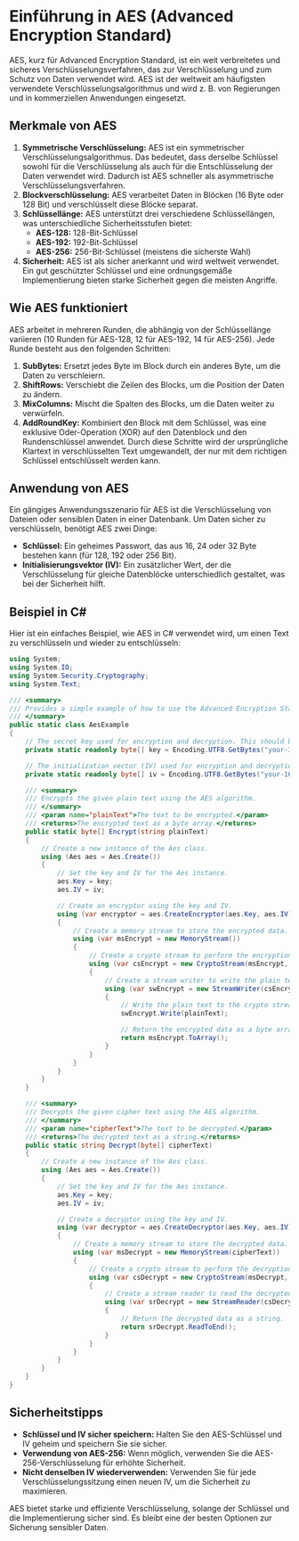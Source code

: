 ﻿# Einführung in AES (Advanced Encryption Standard)

AES, kurz für Advanced Encryption Standard, ist ein weit verbreitetes und sicheres Verschlüsselungsverfahren, das zur
Verschlüsselung und zum Schutz von Daten verwendet wird. AES ist der weltweit am häufigsten verwendete
Verschlüsselungsalgorithmus und wird z. B. von Regierungen und in kommerziellen Anwendungen eingesetzt.

## Merkmale von AES

1. **Symmetrische Verschlüsselung:** AES ist ein symmetrischer Verschlüsselungsalgorithmus. Das bedeutet, dass derselbe
   Schlüssel sowohl für die Verschlüsselung als auch für die Entschlüsselung der Daten verwendet wird. Dadurch ist AES
   schneller als asymmetrische Verschlüsselungsverfahren.
2. **Blockverschlüsselung:** AES verarbeitet Daten in Blöcken (16 Byte oder 128 Bit) und verschlüsselt diese Blöcke
   separat.
3. **Schlüssellänge:** AES unterstützt drei verschiedene Schlüssellängen, was unterschiedliche Sicherheitsstufen bietet:
    - **AES-128:** 128-Bit-Schlüssel
    - **AES-192:** 192-Bit-Schlüssel
    - **AES-256:** 256-Bit-Schlüssel (meistens die sicherste Wahl)
4. **Sicherheit:** AES ist als sicher anerkannt und wird weltweit verwendet. Ein gut geschützter Schlüssel und eine
   ordnungsgemäße Implementierung bieten starke Sicherheit gegen die meisten Angriffe.

## Wie AES funktioniert

AES arbeitet in mehreren Runden, die abhängig von der Schlüssellänge variieren (10 Runden für AES-128, 12 für AES-192,
14 für AES-256). Jede Runde besteht aus den folgenden Schritten:

1. **SubBytes:** Ersetzt jedes Byte im Block durch ein anderes Byte, um die Daten zu verschleiern.
2. **ShiftRows:** Verschiebt die Zeilen des Blocks, um die Position der Daten zu ändern.
3. **MixColumns:** Mischt die Spalten des Blocks, um die Daten weiter zu verwürfeln.
4. **AddRoundKey:** Kombiniert den Block mit dem Schlüssel, was eine exklusive Oder-Operation (XOR) auf den Datenblock
   und den Rundenschlüssel anwendet.
   Durch diese Schritte wird der ursprüngliche Klartext in verschlüsselten Text umgewandelt, der nur mit dem richtigen
   Schlüssel entschlüsselt werden kann.

## Anwendung von AES

Ein gängiges Anwendungsszenario für AES ist die Verschlüsselung von Dateien oder sensiblen Daten in einer Datenbank. Um
Daten sicher zu verschlüsseln, benötigt AES zwei Dinge:

- **Schlüssel:** Ein geheimes Passwort, das aus 16, 24 oder 32 Byte bestehen kann (für 128, 192 oder 256 Bit).
- **Initialisierungsvektor (IV):** Ein zusätzlicher Wert, der die Verschlüsselung für gleiche Datenblöcke
  unterschiedlich gestaltet, was bei der Sicherheit hilft.

## Beispiel in C#

Hier ist ein einfaches Beispiel, wie AES in C# verwendet wird, um einen Text zu verschlüsseln und wieder zu
entschlüsseln:

```csharp
using System;
using System.IO;
using System.Security.Cryptography;
using System.Text;

/// <summary>
/// Provides a simple example of how to use the Advanced Encryption Standard (AES) for encryption and decryption.
/// </summary>
public static class AesExample
{
    // The secret key used for encryption and decryption. This should be a 32-byte long key for AES-256 encryption.
    private static readonly byte[] key = Encoding.UTF8.GetBytes("your-32-byte-long-key-for-aes-encrypt");

    // The initialization vector (IV) used for encryption and decryption. This should be a 16-byte long IV.
    private static readonly byte[] iv = Encoding.UTF8.GetBytes("your-16-byte-init-vector");

    /// <summary>
    /// Encrypts the given plain text using the AES algorithm.
    /// </summary>
    /// <param name="plainText">The text to be encrypted.</param>
    /// <returns>The encrypted text as a byte array.</returns>
    public static byte[] Encrypt(string plainText)
    {
        // Create a new instance of the Aes class.
        using (Aes aes = Aes.Create())
        {
            // Set the key and IV for the Aes instance.
            aes.Key = key;
            aes.IV = iv;

            // Create an encryptor using the key and IV.
            using (var encryptor = aes.CreateEncryptor(aes.Key, aes.IV))
            {
                // Create a memory stream to store the encrypted data.
                using (var msEncrypt = new MemoryStream())
                {
                    // Create a crypto stream to perform the encryption.
                    using (var csEncrypt = new CryptoStream(msEncrypt, encryptor, CryptoStreamMode.Write))
                    {
                        // Create a stream writer to write the plain text to the crypto stream.
                        using (var swEncrypt = new StreamWriter(csEncrypt))
                        {
                            // Write the plain text to the crypto stream.
                            swEncrypt.Write(plainText);

                            // Return the encrypted data as a byte array.
                            return msEncrypt.ToArray();
                        }
                    }
                }
            }
        }
    }

    /// <summary>
    /// Decrypts the given cipher text using the AES algorithm.
    /// </summary>
    /// <param name="cipherText">The text to be decrypted.</param>
    /// <returns>The decrypted text as a string.</returns>
    public static string Decrypt(byte[] cipherText)
    {
        // Create a new instance of the Aes class.
        using (Aes aes = Aes.Create())
        {
            // Set the key and IV for the Aes instance.
            aes.Key = key;
            aes.IV = iv;

            // Create a decryptor using the key and IV.
            using (var decryptor = aes.CreateDecryptor(aes.Key, aes.IV))
            {
                // Create a memory stream to store the decrypted data.
                using (var msDecrypt = new MemoryStream(cipherText))
                {
                    // Create a crypto stream to perform the decryption.
                    using (var csDecrypt = new CryptoStream(msDecrypt, decryptor, CryptoStreamMode.Read))
                    {
                        // Create a stream reader to read the decrypted data from the crypto stream.
                        using (var srDecrypt = new StreamReader(csDecrypt))
                        {
                            // Return the decrypted data as a string.
                            return srDecrypt.ReadToEnd();
                        }
                    }
                }
            }
        }
    }
}
```

## Sicherheitstipps

- **Schlüssel und IV sicher speichern:** Halten Sie den AES-Schlüssel und IV geheim und speichern Sie sie sicher.
- **Verwendung von AES-256:** Wenn möglich, verwenden Sie die AES-256-Verschlüsselung für erhöhte Sicherheit.
- **Nicht denselben IV wiederverwenden:** Verwenden Sie für jede Verschlüsselungssitzung einen neuen IV, um die
  Sicherheit zu maximieren.

AES bietet starke und effiziente Verschlüsselung, solange der Schlüssel und die Implementierung sicher sind. Es bleibt
eine der besten Optionen zur Sicherung sensibler Daten.